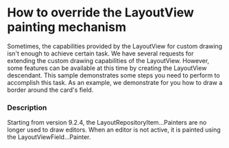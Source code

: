 # How to override the LayoutView painting mechanism


<p>Sometimes, the capabilities provided by the LayoutView for custom drawing isn't enough to achieve certain task. We have several requests for extending the custom drawing capabilities of the LayoutView. However, some features can be available at this time by creating the LayoutView descendant. This sample demonstrates some steps you need to perform to accomplish this task. As an example, we demonstrate for you how to draw a border around the card's field.</p>


<h3>Description</h3>

<p>Starting from version 9.2.4, the LayoutRepositoryItem...Painters are no longer used to draw editors. When an editor is not active, it is painted using the LayoutViewField...Painter.</p>

<br/>


